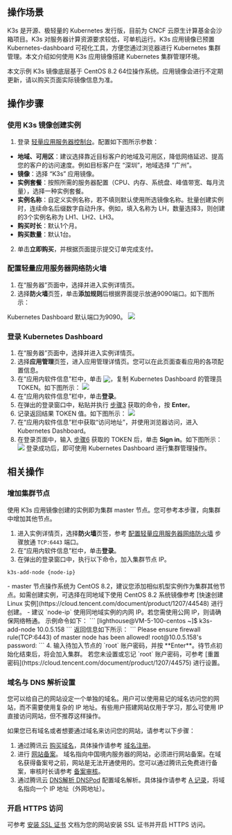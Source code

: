 ## 操作场景
K3s 是开源、极轻量的 Kubernetes 发行版，目前为 CNCF 云原生计算基金会沙箱项目。K3s 对服务器计算资源要求较低，可单机运行。K3s 应用镜像已预置 Kubernetes-dashboard 可视化工具，方便您通过浏览器进行 Kubernetes 集群管理。本文介绍如何使用 K3s 应用镜像搭建 Kubernetes 集群管理环境。

<dx-alert infotype="explain" title="">
本文示例 K3s 镜像底层基于  CentOS 8.2 64位操作系统。应用镜像会进行不定期更新，请以购买页面实际镜像信息为准。
</dx-alert>


 


## 操作步骤
### 使用 K3s 镜像创建实例
1. 登录 [轻量应用服务器控制台](https://console.cloud.tencent.com/lighthouse)。配置如下图所示参数：
 - **地域、可用区**：建议选择靠近目标客户的地域及可用区，降低网络延迟、提高您的客户的访问速度。例如目标客户在 “深圳”，地域选择 “广州”。
 - **镜像**：选择 “K3s” 应用镜像。
 - **实例套餐**：按照所需的服务器配置（CPU、内存、系统盘、峰值带宽、每月流量），选择一种实例套餐。
 - **实例名称**：自定义实例名称，若不填则默认使用所选镜像名称。批量创建实例时，连续命名后缀数字自动升序。例如，填入名称为 LH，数量选择3，则创建的3个实例名称为 LH1、LH2、LH3。
 - **购买时长**：默认1个月。
 - **购买数量**：默认1台。
2. 单击**立即购买**，并根据页面提示提交订单完成支付。

### 配置轻量应用服务器网络防火墙[](id:configFirewall)
1. 在“服务器”页面中，选择并进入实例详情页。
2. 选择**防火墙**页签，单击**添加规则**后根据界面提示放通9090端口。如下图所示：
<dx-alert infotype="explain" title="">
Kubernetes Dashboard 默认端口为9090。
</dx-alert>
<img src="https://main.qcloudimg.com/raw/6286b5633ff774117c266a78bd951fea.png"/>


### 登录 Kubernetes Dashboard
1.  在“服务器”页面中，选择并进入实例详情页。
2. 选择**应用管理**页签，进入应用管理详情页。您可以在此页面查看应用的各项配置信息。
3. [](id:Step3)在“应用内软件信息”栏中，单击 <img src="https://main.qcloudimg.com/raw/6603ab4f907562addb1c01596c6296cd.png" style="margin:-3px 0px">，复制 Kubernetes Dashboard 的管理员 TOKEN。如下图所示：
 ![](https://main.qcloudimg.com/raw/4c6d21f54dab5b3f027d09a6536951d9.png)
4. 在“应用内软件信息”栏中，单击**登录**。
5. 在弹出的登录窗口中，粘贴并执行 [步骤3](#Step3) 获取的命令，按 **Enter**。
6. [](id:Step6)记录返回结果 TOKEN 值。如下图所示：
![](https://main.qcloudimg.com/raw/3af2c618709b64d9d4dc616f01908512.png)
7. 在“应用内软件信息”栏中获取“访问地址”，并使用浏览器访问，进入 Kubernetes Dashboard。
8. 在登录页面中，输入 [步骤6](#Step6) 获取的 TOKEN 后，单击 **Sign in**。如下图所示：
![](https://main.qcloudimg.com/raw/a8e923c3012570704e8745cd013ca726.png)
登录成功后，即可使用 Kubernetes Dashboard 进行集群管理操作。

## 相关操作

### 增加集群节点
使用 K3s 应用镜像创建的实例即为集群 master 节点。您可参考本步骤，向集群中增加其他节点。

1. 进入实例详情页，选择**防火墙**页签，参考 [配置轻量应用服务器网络防火墙](#configFirewall) 步骤放通 `TCP:6443` 端口。
2. 在“应用内软件信息”栏中，单击**登录**。
3. 在弹出的登录窗口中，执行以下命令，加入集群节点 IP。
```
k3s-add-node {node-ip}
```
<dx-alert infotype="explain" title="">
- master 节点操作系统为 CentOS 8.2，建议您添加相似机型实例作为集群其他节点。如需创建实例，可选择在同地域下使用 CentOS 8.2 系统镜像参考 [快速创建 Linux 实例](https://cloud.tencent.com/document/product/1207/44548) 进行创建。
- 建议 `node-ip` 使用同地域实例的内网 IP。若您需使用公网 IP，则请确保网络畅通。
</dx-alert>
示例命令如下：
```
[lighthouse@VM-5-100-centos ~]$ k3s-add-node 10.0.5.158
```
返回信息如下所示：
```
Please ensure firewall rule(TCP:6443) of master node has been allowed!
root@10.0.5.158's password:
```
4. 输入待加入节点的 `root` 账户密码，并按 **Enter**。待节点初始化结束后，将会加入集群。
<dx-alert infotype="explain" title="">
若您未设置或忘记 `root` 账户密码，可参考 [重置密码](https://cloud.tencent.com/document/product/1207/44575) 进行设置。
</dx-alert>




### 域名与 DNS 解析设置
您可以给自己的网站设定一个单独的域名。用户可以使用易记的域名访问您的网站，而不需要使用复杂的 IP 地址。有些用户搭建网站仅用于学习，那么可使用 IP 直接访问网站，但不推荐这样操作。

如果您已有域名或者想要通过域名来访问您的网站，请参考以下步骤：
1. 通过腾讯云 [购买域名](https://dnspod.cloud.tencent.com/?from=qcloud)，具体操作请参考 [域名注册](https://cloud.tencent.com/document/product/242/9595)。
2. 进行 [网站备案](https://cloud.tencent.com/product/ba?from=qcloudHpHeaderBa&fromSource=qcloudHpHeaderBa)。 
域名指向中国境内服务器的网站，必须进行网站备案。在域名获得备案号之前，网站是无法开通使用的。您可以通过腾讯云免费进行备案，审核时长请参考 [备案审核](https://cloud.tencent.com/document/product/243/19650)。
3. 通过腾讯云 [DNS解析 DNSPod](https://cloud.tencent.com/product/cns?from=qcloudHpHeaderCns&fromSource=qcloudHpHeaderCns) 配置域名解析。具体操作请参考 [A 记录](https://cloud.tencent.com/document/product/302/3449)，将域名指向一个 IP 地址（外网地址）。

### 开启 HTTPS 访问
可参考 [安装 SSL 证书](https://cloud.tencent.com/document/product/1207/47027) 文档为您的网站安装 SSL 证书并开启 HTTPS 访问。
